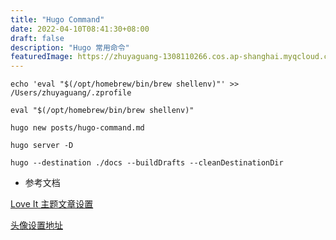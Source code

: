 ```yaml
---
title: "Hugo Command"
date: 2022-04-10T08:41:30+08:00
draft: false
description: "Hugo 常用命令"
featuredImage: https://zhuyaguang-1308110266.cos.ap-shanghai.myqcloud.com/img/FdJiR78aUAIBFEa.jpeg
---
```


<!--more-->



```shell
echo 'eval "$(/opt/homebrew/bin/brew shellenv)"' >> /Users/zhuyaguang/.zprofile

eval "$(/opt/homebrew/bin/brew shellenv)"

hugo new posts/hugo-command.md

hugo server -D

hugo --destination ./docs --buildDrafts --cleanDestinationDir 
```





* 参考文档

[Love It 主题文章设置](https://hugoloveit.com/zh-cn/theme-documentation-basics/)

[头像设置地址](https://en.gravatar.com/emails/)



